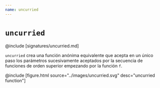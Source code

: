 ```yaml
---
name: uncurried
---
```


# `uncurried`

@include [signatures/uncurried.md]

`uncurried` crea una función anónima equivalente que acepta en un único paso los parámetros sucesivamente aceptados por la secuencia de funciones de orden superior empezando por la función `f`.

@include [figure.html source="../images/uncurried.svg" desc="uncurried function"]
